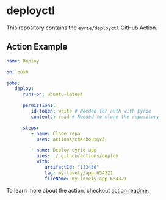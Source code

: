 # deployctl

This repository contains the `eyrie/deployctl` GitHub Action.

## Action Example

```yml
name: Deploy

on: push

jobs:
   deploy:
      runs-on: ubuntu-latest

      permissions:
         id-token: write # Needed for auth with Eyrie
         contents: read # Needed to clone the repository

      steps:
         - name: Clone repo
           uses: actions/checkout@v3

         - name: Deploy eyrie app
           uses: ./.github/actions/deploy
           with:
              artifactId: "123456"
              tag: my-lovely/app:654321
              fileName: my-lovely-app-654321
```

To learn more about the action, checkout [action readme](./action/README.md).
